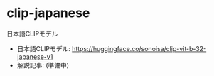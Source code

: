 # clip-japanese

日本語CLIPモデル


- 日本語CLIPモデル: https://huggingface.co/sonoisa/clip-vit-b-32-japanese-v1
- 解説記事: (準備中)

